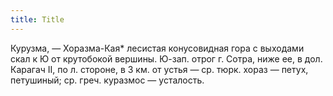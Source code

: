 ```yaml
---
title: Title
---
```


Курузма, — Хоразма-Кая* лесистая конусовидная гора с выходами скал к Ю от
крутобокой вершины. Ю-зап. отрог г. Сотра, ниже ее, в дол. Карагач II, по л.
стороне, в 3 км. от устья — ср. тюрк. хораз — петух, петушиный; ср. греч.
куразмос — усталость.
